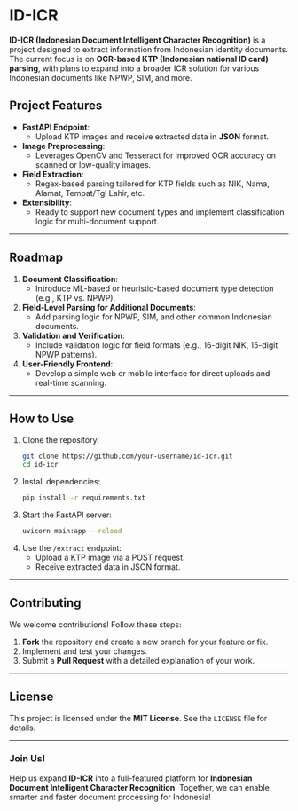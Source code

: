 # ID-ICR

**ID-ICR (Indonesian Document Intelligent Character Recognition)** is a project designed to extract information from Indonesian identity documents. The current focus is on **OCR-based KTP (Indonesian national ID card) parsing**, with plans to expand into a broader ICR solution for various Indonesian documents like NPWP, SIM, and more.

## Project Features

- **FastAPI Endpoint**:
  - Upload KTP images and receive extracted data in **JSON** format.
- **Image Preprocessing**:
  - Leverages OpenCV and Tesseract for improved OCR accuracy on scanned or low-quality images.
- **Field Extraction**:
  - Regex-based parsing tailored for KTP fields such as NIK, Nama, Alamat, Tempat/Tgl Lahir, etc.
- **Extensibility**:
  - Ready to support new document types and implement classification logic for multi-document support.

---

## Roadmap

1. **Document Classification**:
   - Introduce ML-based or heuristic-based document type detection (e.g., KTP vs. NPWP).
2. **Field-Level Parsing for Additional Documents**:
   - Add parsing logic for NPWP, SIM, and other common Indonesian documents.
3. **Validation and Verification**:
   - Include validation logic for field formats (e.g., 16-digit NIK, 15-digit NPWP patterns).
4. **User-Friendly Frontend**:
   - Develop a simple web or mobile interface for direct uploads and real-time scanning.

---

## How to Use

1. Clone the repository:
   ```bash
   git clone https://github.com/your-username/id-icr.git
   cd id-icr
   ```
2. Install dependencies:
   ```bash
   pip install -r requirements.txt
   ```
3. Start the FastAPI server:
   ```bash
   uvicorn main:app --reload
   ```
4. Use the `/extract` endpoint:
   - Upload a KTP image via a POST request.
   - Receive extracted data in JSON format.

---

## Contributing

We welcome contributions! Follow these steps:

1. **Fork** the repository and create a new branch for your feature or fix.
2. Implement and test your changes.
3. Submit a **Pull Request** with a detailed explanation of your work.

---

## License

This project is licensed under the **MIT License**. See the `LICENSE` file for details.

---

### Join Us!

Help us expand **ID-ICR** into a full-featured platform for **Indonesian Document Intelligent Character Recognition**. Together, we can enable smarter and faster document processing for Indonesia!